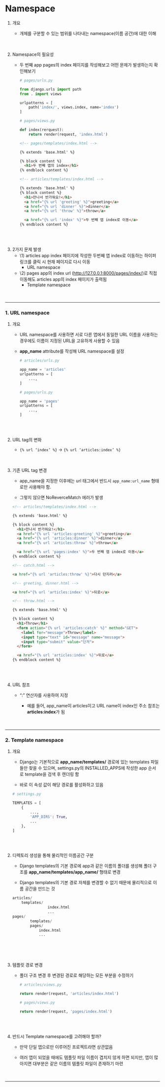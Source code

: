 # **Namespace**

1. 개요
    - 개체를 구분할 수 있는 범위를 나타내는 namespace(이름 공간)에 대한 이해
<br><br><br>

2. Namespace의 필요성
    - 두 번째 app pages의 index  페이지를 작성해보고 어떤 문제가 발생하는지 확인해보기<br>
        
        ```python
        # pages/urls.py
        
        from django.urls import path
        from . import views
        
        urlpatterns = [
            path('index/', views.index, name='index')
        ]
        ```
        
        ```python
        # pages/views.py
        
        def index(rerquest):
            return render(request, 'index.html')
        ```
        
        ```html
        <!-- pages/templates/index.html -->
        
        {% extends 'base.html' %}
        
        {% block content %}
          <h1>두 번째 앱의 index</h1>
        {% endblock content %}
        ```
        
        ```html
        <!-- articles/templates/index.html -->
        
        {% extends 'base.html' %}
        {% block content %}
          <h1>만나서 반가워요!</h1>
          <a href="{% url 'greeting' %}">greeting</a>
          <a href="{% url 'dinner' %}">dinner</a>
          <a href="{% url 'throw' %}">throw</a>
        
          <a href="{% url 'index' %}">두 번째 앱 index로 이동</a>
        {% endblock content %}
        ```
<br><br>        
    
3. 2가지 문제 발생
    - \1) articles app index 페이지에 작성한 두번째 앱 index로 이동하는 하이퍼링크를 클릭 시 현재 페이지로 다시 이동
      - URL namespace<br>
    - \2) pages app의 index url (http://127.0.0.1:8000/pages/index/)로 직접 이동해도 articles app의 index 페이지가 출력됨
      - Template namespace
<br><br><br>
---

### **1. URL namespace**

1. 개요
    - URL namespace를 사용하면 서로 다른 앱에서 동일한 URL 이름을 사용하는 경우에도 이름이 지정된 URL을 고유하게 사용할 수 있음
    - **app_name** attribute를 작성해 URL namespace를 설정
        
        
        ```python
        # articles/urls.py
        
        app_name = 'articles'
        urlpatterns = [
            ...,
        ]
        ```
        
        ```python
        # pages/urls.py
        
        app_name = 'pages'
        urlpatterns = [
            ...,
        ]
        ```
<br><br>

2. URL tag의 변화
    - `{% url ‘index’ %}`  →  `{% url ‘articles:index’ %}`
<br><br><br>

3. 기존 URL tag 변경
    - app_name을 지정한 이후에는 url 태그에서 반드시 `app_name:url_name` 형태로만 사용해야 함.<br>

    - 그렇지 않으면 NoReverceMatch 에러가 발생
    
    ```html
    <!-- articles/templates/index.html -->
    
    {% extends 'base.html' %}
    
    {% block content %}
      <h1>만나서 반가워요!</h1>
      <a href="{% url 'articles:greeting' %}">greeting</a>
      <a href="{% url 'articles:dinner' %}">dinner</a>
      <a href="{% url 'articles:throw' %}">throw</a>
    
      <a href="{% url 'pages:index' %}">두 번째 앱 index로 이동</a>
    {% endblock content %}
    ```
    
    ```html
    <!-- catch.html -->
    
    <a href="{% url 'articles:throw' %}">다시 던지러</a>
    
    <!-- greeting, dinner.html -->
    
    <a href="{% url 'articles:index' %}">뒤로</a>
    ```
    
    ```html
    <!-- throw.html -->
    
    {% extends 'base.html' %}
    
    {% block content %}
      <h1>Throw</h1>
      <form action="{% url 'articles:catch' %}" method="GET">
        <label for="message">Throw</label>
        <input type="text" id="message" name="message">
        <input type="submit" value="던져">
      </form>
    
      <a href="{% url 'articles:index' %}">뒤로</a>
    {% endblock content %}
    ```
<br><br>

4. URL 참조
    - “:” 연산자를 사용하여 지정<br>

        - 예를 들어, app_name이 articles이고 URL name이 index인 주소 참조는 **articles:index**가 됨
<br><br><br>
---

### **2. Template namespace**

1. 개요
    - Django는 기본적으로 **app_name/templates/** 경로에 있는 templates 파일들만 찾을 수 있으며, settings.py의 INSTALLED_APPS에 작성한 app 순서로 template을 검색 후 렌더링 함<br>

    - 바로 이 속성 값이 해당 경로를 활성화하고 있음
    
    ```python
    # settings.py
    
    TEMPLATES = [
        {
            ...,
            'APP_DIRS': True,
            ...
        },
    ]
    ```
<br><br>

2. 디렉토리 생성을 통해 물리적인 이름공간 구분
    - Django templates의 기본 경로에 app과 같은 이름의 폴더를 생성해 폴더 구조를 **app_name/templates/app_name/** 형태로 변경<br>

    - Django templates의 기본 경로 자체를 변경할 수 없기 때문에 물리적으로 이름 공간을 만드는 것
    
    ```python
    articles/
        templates/
    				index.html
    				...
    pages/
    		templates/
    		pages/
    			index.html
    			...
    ```
<br><br><br>

3. 템플릿 경로 변경
    - 폴더 구조 변경 후 변경된 경로로 해당하는 모든 부분을 수정하기<br>
        
        ```python
        # articles/views.py
        
        return render(request, 'articles/index.html')
        ```
        
        ```python
        # pages/views.py
        
        return render(request, 'pages/index.html')
        ```
<br><br>        
    
4. 반드시 Template namespace를 고려해야 할까?
    - 만약 단일 앱으로만 이루어진 프로젝트라면 상관없음<br>
    
    - 여러 앱이 되었을 때에도 템플릿 파일 이름이 겹치지 않게 하면 되지만, 앱이 많아지면 대부분은 같은 이름의 템플릿 파일이 존재하기 마련
<br><br><br>

---
